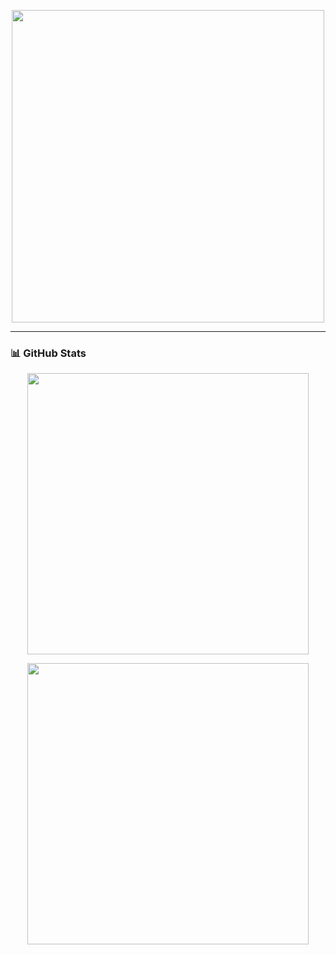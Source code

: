 <!-- ✨ Simple Animated Profile -->

<p align="center">
  <img src="https://media.giphy.com/media/26tn33aiTi1jkl6H6/giphy.gif" width="500"/>
</p>

---

### 📊 GitHub Stats

<p align="center">
  <img src="https://github-readme-stats.vercel.app/api?username=AnonymousError14&show_icons=true&theme=tokyonight" width="450"/>
</p>

<p align="center">
  <img src="https://github-readme-streak-stats.herokuapp.com?user=AnonymousError14&theme=tokyonight&hide_border=false" width="450"/>
</p>
